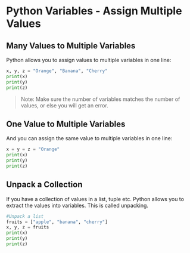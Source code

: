 # Python Variables - Assign Multiple Values

## Many Values to Multiple Variables
Python allows you to assign values to multiple variables in one line:
```python
x, y, z = "Orange", "Banana", "Cherry"
print(x)
print(y)
print(z)
```
>Note: Make sure the number of variables matches the number of values, or else you will get an error.

## One Value to Multiple Variables
And you can assign the same value to multiple variables in one line:
```python
x = y = z = "Orange"
print(x)
print(y)
print(z)
```

## Unpack a Collection
If you have a collection of values in a list, tuple etc. Python allows you to extract the values into variables. This is called unpacking.
```python
#Unpack a list
fruits = ["apple", "banana", "cherry"]
x, y, z = fruits
print(x)
print(y)
print(z)
```

